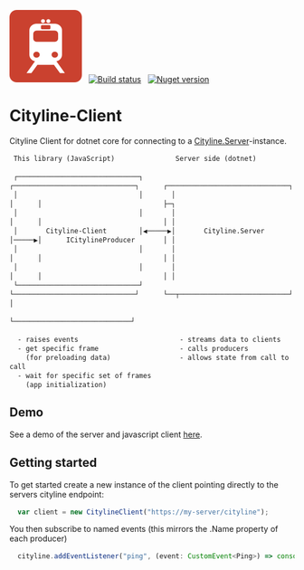 ![](https://raw.githubusercontent.com/poulfoged/Cityline.Client/master/icon.png) &nbsp; 
[![Build status](https://ci.appveyor.com/api/projects/status/alo6m88g5titnq5r?svg=true)](https://ci.appveyor.com/project/poulfoged/cityline-client) &nbsp; 
[![Nuget version](https://img.shields.io/npm/v/cityline-client)](https://www.npmjs.com/package/cityline-client)

# Cityline-Client

Cityline Client for dotnet core for connecting to a [Cityline.Server](https://github.com/poulfoged/Cityline.Server)-instance.

```
 This library (JavaScript)               Server side (dotnet)

 ┌──────────────────────────────┐       ┌──────────────────────────────┐      ┌──────────────────────────────┐
 │                              │       │                              │      │                              ├─┐
 │                              │       │                              │      │                              │ │
 │       Cityline-Client        │◀─────▶│       Cityline.Server        │─────▶│      ICitylineProducer       │ │
 │                              │       │                              │      │                              │ │
 │                              │       │                              │      │                              │ │
 └──────────────────────────────┘       └──────────────────────────────┘      └──┬───────────────────────────┘ │
                                                                                 └─────────────────────────────┘

  - raises events                         - streams data to clients
  - get specific frame                    - calls producers
    (for preloading data)                 - allows state from call to call
  - wait for specific set of frames
    (app initialization)
```

## Demo

See a demo of the server and javascript client [here](https://poulfoged.github.io/Cityline-Chat).

## Getting started

To get started create a new instance of the client pointing directly to the servers cityline endpoint:

```typescript
  var client = new CitylineClient("https://my-server/cityline");
```

You then subscribe to named events (this mirrors the .Name property of each producer)

```typescript
  cityline.addEventListener("ping", (event: CustomEvent<Ping>) => console.log("ping"));
```